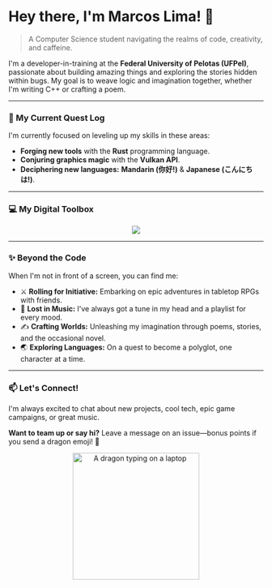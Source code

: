 # Hey there, I'm Marcos Lima! 👋

> A Computer Science student navigating the realms of code, creativity, and caffeine.

I'm a developer-in-training at the **Federal University of Pelotas (UFPel)**, passionate about building amazing things and exploring the stories hidden within bugs. My goal is to weave logic and imagination together, whether I'm writing C++ or crafting a poem.

---

### 🌱 My Current Quest Log

I'm currently focused on leveling up my skills in these areas:

-   **Forging new tools** with the **Rust** programming language.
-   **Conjuring graphics magic** with the **Vulkan API**.
-   **Deciphering new languages:** **Mandarin (你好!)** & **Japanese (こんにちは!)**.

---

### 💻 My Digital Toolbox

<p align="center">
  <a href="https://skillicons.dev">
    <img src="https://skillicons.dev/icons?i=c,cpp,java,lua,rust,vulkan" />
  </a>
</p>

---

### ✨ Beyond the Code

When I'm not in front of a screen, you can find me:

-   ⚔️ **Rolling for Initiative:** Embarking on epic adventures in tabletop RPGs with friends.
-   🎵 **Lost in Music:** I've always got a tune in my head and a playlist for every mood.
-   ✍️ **Crafting Worlds:** Unleashing my imagination through poems, stories, and the occasional novel.
-   🌏 **Exploring Languages:** On a quest to become a polyglot, one character at a time.

---

### 📫 Let's Connect!

I'm always excited to chat about new projects, cool tech, epic game campaigns, or great music.

**Want to team up or say hi?** Leave a message on an issue—bonus points if you send a dragon emoji! 🐉

<p align="center">
  <img src="https://media.giphy.com/media/v1.Y2lkPTc5MGI3NjExbDdxa3B2YmE3NXRvcWZwbWhwM2RrN2Q5dW5kYnJkY2h1eWdmZWJ1byZlcD12MV9naWZzX3NlYXJjaCZjdD1n/3oEjI6SIIHBdRxXI40/giphy.gif" width="250" alt="A dragon typing on a laptop"/>
</p>
